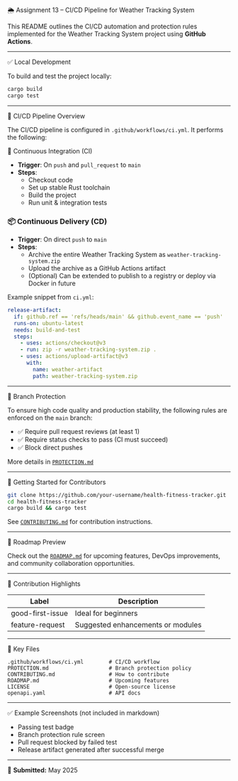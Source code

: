 🌦️ Assignment 13 – CI/CD Pipeline for Weather Tracking System

This README outlines the CI/CD automation and protection rules implemented for the Weather Tracking System project using **GitHub Actions**.

---

 ✅ Local Development

To build and test the project locally:

```bash
cargo build
cargo test
```

---

 🚀 CI/CD Pipeline Overview

The CI/CD pipeline is configured in `.github/workflows/ci.yml`. It performs the following:

 🔁 Continuous Integration (CI)
- **Trigger**: On `push` and `pull_request` to `main`
- **Steps**:
  - Checkout code
  - Set up stable Rust toolchain
  - Build the project
  - Run unit & integration tests

### 📦 Continuous Delivery (CD)
- **Trigger**: On direct `push` to `main`
- **Steps**:
  - Archive the entire Weather Tracking System as `weather-tracking-system.zip`
  - Upload the archive as a GitHub Actions artifact
  - (Optional) Can be extended to publish to a registry or deploy via Docker in future

Example snippet from `ci.yml`:

```yaml
release-artifact:
  if: github.ref == 'refs/heads/main' && github.event_name == 'push'
  runs-on: ubuntu-latest
  needs: build-and-test
  steps:
    - uses: actions/checkout@v3
    - run: zip -r weather-tracking-system.zip .
    - uses: actions/upload-artifact@v3
      with:
        name: weather-artifact
        path: weather-tracking-system.zip
```

---

 🔐 Branch Protection

To ensure high code quality and production stability, the following rules are enforced on the `main` branch:

- ✅ Require pull request reviews (at least 1)
- ✅ Require status checks to pass (CI must succeed)
- ✅ Block direct pushes

More details in [`PROTECTION.md`](./PROTECTION.md)

---

 🤝 Getting Started for Contributors

```bash
git clone https://github.com/your-username/health-fitness-tracker.git
cd health-fitness-tracker
cargo build && cargo test
```

See [`CONTRIBUTING.md`](./CONTRIBUTING.md) for contribution instructions.

---

🔮 Roadmap Preview

Check out the [`ROADMAP.md`](./ROADMAP.md) for upcoming features, DevOps improvements, and community collaboration opportunities.

---

 🌟 Contribution Highlights

| Label              | Description                        |
|-------------------|------------------------------------|
| good-first-issue  | Ideal for beginners                |
| feature-request   | Suggested enhancements or modules |

---

 📁 Key Files

```
.github/workflows/ci.yml        # CI/CD workflow
PROTECTION.md                   # Branch protection policy
CONTRIBUTING.md                 # How to contribute
ROADMAP.md                      # Upcoming features
LICENSE                         # Open-source license
openapi.yaml                    # API docs
```

---

✅ Example Screenshots (not included in markdown)

- Passing test badge
- Branch protection rule screen
- Pull request blocked by failed test
- Release artifact generated after successful merge

---

📅 **Submitted:** May 2025
